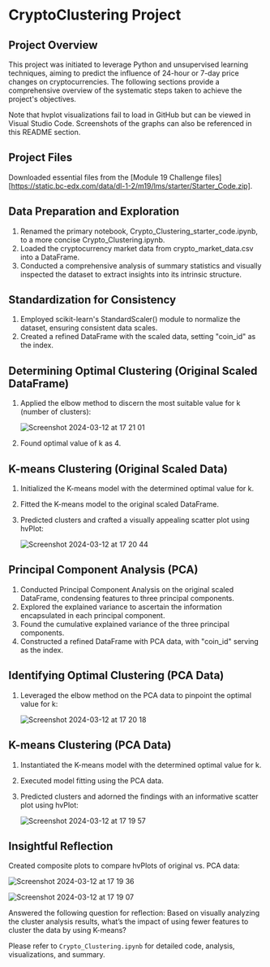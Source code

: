 # CryptoClustering Project

## Project Overview

This project was initiated to leverage Python and unsupervised learning techniques, aiming to predict the influence of 24-hour or 7-day price changes on cryptocurrencies. The following sections provide a comprehensive overview of the systematic steps taken to achieve the project's objectives.

Note that hvplot visualizations fail to load in GitHub but can be viewed in Visual Studio Code. Screenshots of the graphs can also be referenced in this README section.

## Project Files

Downloaded essential files from the [Module 19 Challenge files][https://static.bc-edx.com/data/dl-1-2/m19/lms/starter/Starter_Code.zip].

## Data Preparation and Exploration

1. Renamed the primary notebook, Crypto_Clustering_starter_code.ipynb, to a more concise Crypto_Clustering.ipynb.
2. Loaded the cryptocurrency market data from crypto_market_data.csv into a DataFrame.
3. Conducted a comprehensive analysis of summary statistics and visually inspected the dataset to extract insights into its intrinsic structure.

## Standardization for Consistency

1. Employed scikit-learn's StandardScaler() module to normalize the dataset, ensuring consistent data scales.
2. Created a refined DataFrame with the scaled data, setting "coin_id" as the index.

## Determining Optimal Clustering (Original Scaled DataFrame)

1. Applied the elbow method to discern the most suitable value for k (number of clusters):
   
   ![Screenshot 2024-03-12 at 17 21 01](https://github.com/imnana18/CryptoClustering/assets/147445115/4bb4e8ee-1648-43a8-a75c-4b39e51c4ee0)

3. Found optimal value of k as 4. 

## K-means Clustering (Original Scaled Data)

1. Initialized the K-means model with the determined optimal value for k.
2. Fitted the K-means model to the original scaled DataFrame.
3. Predicted clusters and crafted a visually appealing scatter plot using hvPlot:

   ![Screenshot 2024-03-12 at 17 20 44](https://github.com/imnana18/CryptoClustering/assets/147445115/1b8840b7-3aa0-46ea-9609-c6b01b2a71a6)


## Principal Component Analysis (PCA)

1. Conducted Principal Component Analysis on the original scaled DataFrame, condensing features to three principal components.
2. Explored the explained variance to ascertain the information encapsulated in each principal component.
3. Found the cumulative explained variance of the three principal components.
4. Constructed a refined DataFrame with PCA data, with "coin_id" serving as the index.

## Identifying Optimal Clustering (PCA Data)

1. Leveraged the elbow method on the PCA data to pinpoint the optimal value for k:
   
   ![Screenshot 2024-03-12 at 17 20 18](https://github.com/imnana18/CryptoClustering/assets/147445115/3adf42fd-56e7-4225-aa83-00289efd5807)


## K-means Clustering (PCA Data)

1. Instantiated the K-means model with the determined optimal value for k.
2. Executed model fitting using the PCA data.
3. Predicted clusters and adorned the findings with an informative scatter plot using hvPlot:

   ![Screenshot 2024-03-12 at 17 19 57](https://github.com/imnana18/CryptoClustering/assets/147445115/f2736994-e9b7-4214-81aa-d0ed0662fb75)


## Insightful Reflection

Created composite plots to compare hvPlots of original vs. PCA data:

![Screenshot 2024-03-12 at 17 19 36](https://github.com/imnana18/CryptoClustering/assets/147445115/0bf2d85f-4074-4abd-9407-8d79972fa73e)

![Screenshot 2024-03-12 at 17 19 07](https://github.com/imnana18/CryptoClustering/assets/147445115/873a176e-349c-4177-976c-ee6161fd0df7)


Answered the following question for reflection: Based on visually analyzing the cluster analysis results, what’s the impact of using fewer features to cluster the data by using K-means?

Please refer to `Crypto_Clustering.ipynb` for detailed code, analysis, visualizations, and summary. 
